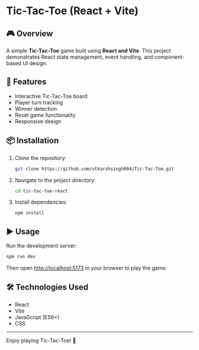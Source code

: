 # Tic-Tac-Toe (React + Vite)

## 🎮 Overview
A simple **Tic-Tac-Toe** game built using **React and Vite**. This project demonstrates React state management, event handling, and component-based UI design.

## 🚀 Features
- Interactive Tic-Tac-Toe board
- Player turn tracking
- Winner detection
- Reset game functionality
- Responsive design

## 📦 Installation
1. Clone the repository:
   ```sh
   git clone https://github.com/utkarshsingh004/Tic-Tac-Toe.git
   ```
2. Navigate to the project directory:
   ```sh
   cd tic-tac-toe-react
   ```
3. Install dependencies:
   ```sh
   npm install
   ```

## ▶️ Usage
Run the development server:
```sh
npm run dev
```
Then open [http://localhost:5173](http://localhost:5173) in your browser to play the game.

## 🛠 Technologies Used
- React
- Vite
- JavaScript (ES6+)
- CSS

---
Enjoy playing Tic-Tac-Toe! 🎉


